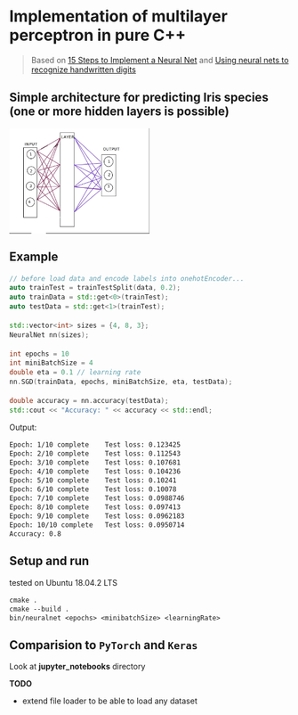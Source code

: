 # Implementation of multilayer perceptron in pure C++

> Based on [15 Steps to Implement a Neural Net](http://code-spot.co.za/2009/10/08/15-steps-to-implemented-a-neural-net/) and 
[Using neural nets to recognize handwritten digits](http://neuralnetworksanddeeplearning.com/chap1.html)


## Simple architecture for predicting **Iris** species (one or more hidden layers is possible)

<img src="neural_net.png" width="50%" height="50%" align="middle">

## Example

```cpp
// before load data and encode labels into onehotEncoder...
auto trainTest = trainTestSplit(data, 0.2);
auto trainData = std::get<0>(trainTest);
auto testData = std::get<1>(trainTest);

std::vector<int> sizes = {4, 8, 3};
NeuralNet nn(sizes);

int epochs = 10
int miniBatchSize = 4
double eta = 0.1 // learning rate
nn.SGD(trainData, epochs, miniBatchSize, eta, testData);

double accuracy = nn.accuracy(testData);
std::cout << "Accuracy: " << accuracy << std::endl;
```

Output:
```
Epoch: 1/10 complete    Test loss: 0.123425
Epoch: 2/10 complete    Test loss: 0.112543
Epoch: 3/10 complete    Test loss: 0.107681
Epoch: 4/10 complete    Test loss: 0.104236
Epoch: 5/10 complete    Test loss: 0.10241
Epoch: 6/10 complete    Test loss: 0.10078
Epoch: 7/10 complete    Test loss: 0.0988746
Epoch: 8/10 complete    Test loss: 0.097413
Epoch: 9/10 complete    Test loss: 0.0962183
Epoch: 10/10 complete   Test loss: 0.0950714
Accuracy: 0.8
```


## Setup and run

tested on Ubuntu 18.04.2 LTS 
```console
cmake .
cmake --build .
bin/neuralnet <epochs> <minibatchSize> <learningRate>
```

## Comparision to `PyTorch` and `Keras`

Look at **jupyter_notebooks** directory



**TODO**
- extend file loader to be able to load any dataset
